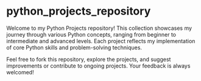 # python_projects_repository
Welcome to my Python Projects repository! This collection showcases my journey through various Python concepts, ranging from beginner to intermediate and advanced levels. Each project reflects my implementation of core Python skills and problem-solving techniques.

Feel free to fork this repository, explore the projects, and suggest improvements or contribute to ongoing projects. Your feedback is always welcomed!
